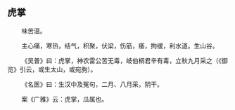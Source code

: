 ## 虎掌
<p>&emsp;&emsp;
味苦温。
</p>
<p>&emsp;&emsp;
主心痛，寒热，结气，积聚，伏梁，伤筋，痿，拘缓，利水道。生山谷。
</p>
<p>&emsp;&emsp;
《吴普》曰：虎掌，神农雷公苦无毒，岐伯桐君辛有毒，立秋九月采之（《御览》引云，或生太山，或宛朐）。
</p>
<p>&emsp;&emsp;
《名医》曰：生汉中及冤句，二月、八月采，阴干。
</p>
<p>&emsp;&emsp;
案《广雅》云：虎掌，瓜属也。
</p>